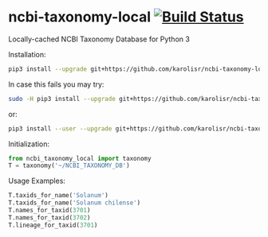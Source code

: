# ncbi-taxonomy-local [![Build Status](https://app.travis-ci.com/karolisr/ncbi-taxonomy-local.svg?branch=develop)](https://app.travis-ci.com/karolisr/ncbi-taxonomy-local)
Locally-cached NCBI Taxonomy Database for Python 3

Installation:

```bash
pip3 install --upgrade git+https://github.com/karolisr/ncbi-taxonomy-local
```

In case this fails you may try:

```bash
sudo -H pip3 install --upgrade git+https://github.com/karolisr/ncbi-taxonomy-local
```

or:

```bash
pip3 install --user --upgrade git+https://github.com/karolisr/ncbi-taxonomy-local
```

Initialization:

```python
from ncbi_taxonomy_local import taxonomy
T = taxonomy('~/NCBI_TAXONOMY_DB')
```

Usage Examples:

```python
T.taxids_for_name('Solanum')
T.taxids_for_name('Solanum chilense')
T.names_for_taxid(3701)
T.names_for_taxid(3702)
T.lineage_for_taxid(3701)
```
